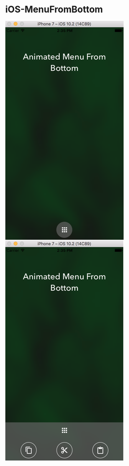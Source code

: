 # iOS-MenuFromBottom

![alt text](menu1.png "BottomMenu Views Screenshot")   ![alt text](menu2.png "BottomMenu Views Screenshot")
